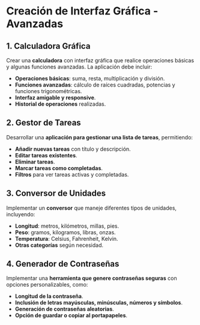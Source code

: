 # **Creación de Interfaz Gráfica - Avanzadas**

## **1. Calculadora Gráfica**
Crear una **calculadora** con interfaz gráfica que realice operaciones básicas y algunas funciones avanzadas. La aplicación debe incluir:

- **Operaciones básicas**: suma, resta, multiplicación y división.
- **Funciones avanzadas**: cálculo de raíces cuadradas, potencias y funciones trigonométricas.
- **Interfaz amigable y responsive**.
- **Historial de operaciones** realizadas.

## **2. Gestor de Tareas**
Desarrollar una **aplicación para gestionar una lista de tareas**, permitiendo:

- **Añadir nuevas tareas** con título y descripción.
- **Editar tareas existentes**.
- **Eliminar tareas**.
- **Marcar tareas como completadas**.
- **Filtros** para ver tareas activas y completadas.

## **3. Conversor de Unidades**
Implementar un **conversor** que maneje diferentes tipos de unidades, incluyendo:

- **Longitud**: metros, kilómetros, millas, pies.
- **Peso**: gramos, kilogramos, libras, onzas.
- **Temperatura**: Celsius, Fahrenheit, Kelvin.
- **Otras categorías** según necesidad.

## **4. Generador de Contraseñas**
Implementar una **herramienta que genere contraseñas seguras** con opciones personalizables, como:

- **Longitud de la contraseña**.
- **Inclusión de letras mayúsculas, minúsculas, números y símbolos**.
- **Generación de contraseñas aleatorias**.
- **Opción de guardar o copiar al portapapeles**.
